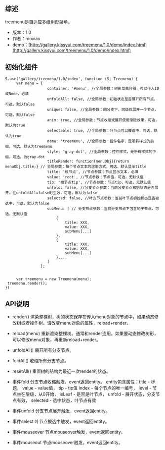 ## 综述

treemenu是自适应多级树形菜单。

* 版本：1.0
* 作者：moxiao
* demo：[http://gallery.kissyui.com/treemenu/1.0/demo/index.html](http://gallery.kissyui.com/treemenu/1.0/demo/index.html)

## 初始化组件
    S.use('gallery/treemenu/1.0/index', function (S, Treemenu) {
         var menu = {
                       container: '#menu', //全局参数：树形菜单容器，可以传入ID或Node，必填
                       unfoldAll: false, //全局参数：初始状态是否展开所有节点，可选，默认false
                       unique: false, //全局参数：同分支下，同级仅展开一个节点，可选，默认false
                       anim: true, //全局参数：节点收缩或展开使用渐隐效果，可选，默认为true
                       selectable: true, //全局参数：叶节点可以被选中，可选，默认为true
                       name: 'treemenu', //全局参数：控件名字，是所有样式的前缀，可选，默认为treemenu
                       style: 'gray-dot', //全局参数：控件样式，是所有样式的中缀，可选，为gray-dot
                       titleRender: function(menuObj){return menuObj.title;} // 全局参数：每个节点文本的渲染方式，可选，默认显示title
                       title: '根节点', //节点参数：节点显示文本，必填
                       value: 'root', //节点参数：节点值，可选，无默认值
                       tip: '根节点tip', //节点参数：节点tip，可选，无默认值
                       unfold: false, //分支节点参数：当前分支节点初始状态是否展开，在unfoldAll=false时生效，可选，默认为false
                       selected: false, //叶支节点参数：当前叶节点初始状态是否被选中，可选，默认为false
                       subMenu: [ // 分支节点参数：当前分支节点下包含的子节点，可选，无默认值
                           {
                               title: XXX,
                               value: XXX,
                               subMenu[...]
                           },
                           {
                               title: XXX,
                               value: XXX,
                               subMenu[...]
                           },...
                       ] 
                    };
	

         var treemenu = new Treemenu(menu);
	 treemenu.render();
    })

## API说明

* render()
        渲染整棵树，树的状态保存在传入menu对象的节点中，如果动态修改树或者操作树，请改变menu对象的属性，reload+render。

* reload(menu)
        重新渲染整棵树。通常和render连用。如果要动态修改树形，可以修改menu对象，再重新reload+render。

* unfoldAll()
        展开所有分支节点。

* foldAll()
        收缩所有分支节点。

* resetAll()
        重置树的结构为最近一次render的状态。

* 事件fold
        分支节点收缩触发，event返回entity。
        entity包含属性：title - 标题，
                        value - value值，
                        tip - tip值
                        index - 每个节点的唯一编号，
                        level - 节点坐在层级，从0开始，
                        isLeaf - 是否是叶节点，
                        unfold - 展开状态，分支节点有效，
                        selected - 选中状态，叶节点有效

* 事件unfold
        分支节点展开触发，event返回entity。

* 事件select
        叶节点被选中触发，event返回entity。

* 事件mouseover
        节点mouseover触发，event返回entity。
  
* 事件mouseout
        节点mouseover触发，event返回entity。
  